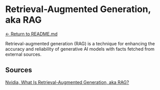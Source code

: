 # Retrieval-Augmented Generation, aka RAG
[← Return to README.md](./README.md)

Retrieval-augmented generation (RAG) is a technique for enhancing the accuracy and reliability of generative AI models with facts fetched from external sources.

## Sources

[Nvidia, What Is Retrieval-Augmented Generation, aka RAG?
](https://blogs.nvidia.com/blog/what-is-retrieval-augmented-generation/)